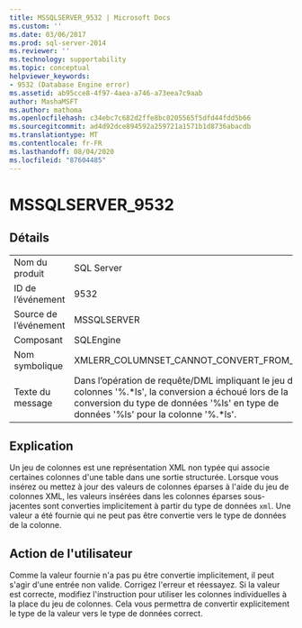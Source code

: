 ```yaml
---
title: MSSQLSERVER_9532 | Microsoft Docs
ms.custom: ''
ms.date: 03/06/2017
ms.prod: sql-server-2014
ms.reviewer: ''
ms.technology: supportability
ms.topic: conceptual
helpviewer_keywords:
- 9532 (Database Engine error)
ms.assetid: ab95cce8-4f97-4aea-a746-a73eea7c9aab
author: MashaMSFT
ms.author: mathoma
ms.openlocfilehash: c34ebc7c682d2ffe8bc0205565f5dfd44fdd5b66
ms.sourcegitcommit: ad4d92dce894592a259721a1571b1d8736abacdb
ms.translationtype: MT
ms.contentlocale: fr-FR
ms.lasthandoff: 08/04/2020
ms.locfileid: "87604485"
---
```

# <a name="mssqlserver_9532"></a>MSSQLSERVER_9532
    
## <a name="details"></a>Détails  
  
|||  
|-|-|  
|Nom du produit|SQL Server|  
|ID de l’événement|9532|  
|Source de l’événement|MSSQLSERVER|  
|Composant|SQLEngine|  
|Nom symbolique|XMLERR_COLUMNSET_CANNOT_CONVERT_FROM_TO|  
|Texte du message|Dans l’opération de requête/DML impliquant le jeu de colonnes '%.*ls', la conversion a échoué lors de la conversion du type de données '%ls' en type de données '%ls' pour la colonne '%.\*ls'.|  
  
## <a name="explanation"></a>Explication  
 Un jeu de colonnes est une représentation XML non typée qui associe certaines colonnes d'une table dans une sortie structurée. Lorsque vous insérez ou mettez à jour des valeurs de colonnes éparses à l'aide du jeu de colonnes XML, les valeurs insérées dans les colonnes éparses sous-jacentes sont converties implicitement à partir du type de données `xml`. Une valeur a été fournie qui ne peut pas être convertie vers le type de données de la colonne.  
  
## <a name="user-action"></a>Action de l'utilisateur  
 Comme la valeur fournie n'a pas pu être convertie implicitement, il peut s'agir d'une entrée non valide. Corrigez l'erreur et réessayez. Si la valeur est correcte, modifiez l'instruction pour utiliser les colonnes individuelles à la place du jeu de colonnes. Cela vous permettra de convertir explicitement le type de la valeur vers le type de données correct.  
  
  
